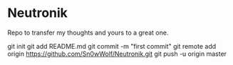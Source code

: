 Neutronik
=========

Repo to transfer my thoughts and yours to a great one.

git init
git add README.md
git commit -m "first commit"
git remote add origin https://github.com/Sn0wWolf/Neutronik.git
git push -u origin master
